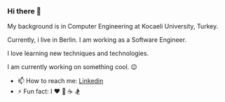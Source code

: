 ### Hi there 👋

<!--
**yaseminkiraz/yaseminkiraz** is a ✨ _special_ ✨ repository because its `README.md` (this file) appears on your GitHub profile.
-->

My background is in Computer Engineering at Kocaeli University, Turkey. 

Currently, i live in Berlin. I am working as a Software Engineer.

I love learning new techniques and technologies.

I am currently working on something cool. :wink:
- 📫 How to reach me: [Linkedin](https://www.linkedin.com/in/yaseminkiraz/)
- ⚡ Fun fact: I ❤️ :seedling:  :coffee:  :snowboarder: 

